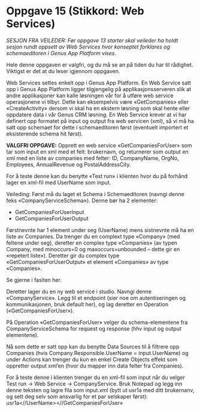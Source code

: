 # Oppgave 15 (Stikkord: Web Services)
*SESJON FRA VEILEDER: Før oppgave 13 starter skal veileder ha holdt sesjon rundt oppsett av Web Services hvor konseptet forklares og schemaeditoren i Genus App Platform vises.*

Hele denne oppgaven er valgfri, og du må se an på tiden du har til rådighet. Viktigst er det at du leser igjennom oppgaven.

Web Services settes enkelt opp i Genus App Platform. En Web Service satt opp i Genus App Platform ligger tilgjengelig på applikasjonsserveren slik at andre applikasjoner kan kalle løsningen vår for å utføre web service operasjonene vi tilbyr. Dette kan eksempelvis være «GetCompanies» eller «CreateActivity» dersom vi skal ha en ekstern løsning som skal hente eller oppdatere data i vår Genus CRM løsning. En Web Service krever at vi har definert opp formatet på input og output fra web servicen (xml), så vi må ha satt opp schemaet for dette i schemaeditoren først (eventuelt importert et eksisterende schema hit først).

**VALGFRI OPPGAVE:** Opprett en web service «GetCompaniesForUser» som tar som input en xml med et felt: brukernavn, og returnerer som output en xml med en liste av companies med felter: ID, CompanyName, OrgNo, Employees, AnnualRevenue og PostalAddressCity.

For å teste denne kan du benytte «Test run» i klienten hvor du på forhånd lager en xml-fil med UserName som input.

Veileding: Først må du laget et Schema i Schemaeditoren (navngi denne feks «CompanyServiceSchema»). Denne bør ha 2 elementer:
* GetCompaniesForUserInput
* GetCompaniesForUserOutput 

Førstnevnte har 1 element under seg (UserName) mens sistnevnte må ha en liste av Companies. Da trenger du en complext type «Company» (med feltene under seg), deretter en complex type «Companies» (av typen Company, med minoccurs=0 og maxoccurs=unbounded – dette gir en «repetert liste»). Deretter gir du complex type «GetCompaniesForUserOutput» et element «Companies» av type «Companies».

Se gjerne i fasiten her.

Deretter lager du en ny web service i studio. Navngi denne «CompanyService». Legg til et endpoint (sier noe om autentiseringen og kommunikasjonen, bruk default her), og lag deretter en Operation («GetCompaniesForUser»).

På Operation «GetCompaniesForUser» velger du schema-elementene fra CompanyServiceSchema for request og response (hhv input og output elementene).

Nå som dette er satt opp kan du benytte Data Sources til å filtrere opp Companies (hvis Company.Responsible.UserName = input.UserName) og under Actions kan trenger du kun en enkel Create Objects effekt som oppretter output xml’en (hvor du mapper inn data felter fra Companies).

For å teste denne i klienten trenger du en xml-fil som input når du velger Test run -> Web Service -> CompanyService. Bruk Notepad og legg inn denne teksten og lagre fila som input.xml (bytt ut usr1a med ditt brukernanv, og sett deg selv som ansvarlig for et par selskaper først): <GetCompaniesForUser><UserName>usr1a<//UserName><//GetCompaniesForUser»

